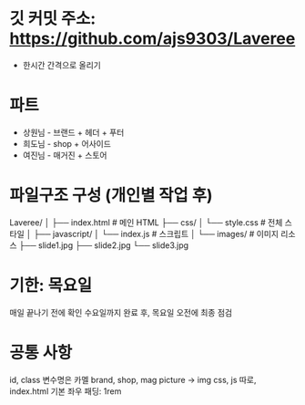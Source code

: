 # 깃 커밋 주소: https://github.com/ajs9303/Laveree
- 한시간 간격으로 올리기

# 파트
- 상원님 - 브랜드 + 헤더 + 푸터
- 희도님 - shop + 어사이드
- 여진님 - 매거진 + 스토어

# 파일구조 구성 (개인별 작업 후) 
Laveree/
│
├── index.html          # 메인 HTML
├── css/
│   └── style.css       # 전체 스타일
│
├── javascript/
│   └── index.js        # 스크립트
│
└── images/             # 이미지 리소스
    ├── slide1.jpg
    ├── slide2.jpg
    └── slide3.jpg
 
# 기한: 목요일
   매일 끝나기 전에 확인
   수요일까지 완료 후, 목요일 오전에 최종 점검

# 공통 사항
id, class 변수명은 카멜
brand, shop, mag
picture -> img
css, js 따로, index.html
기본 좌우 패딩: 1rem